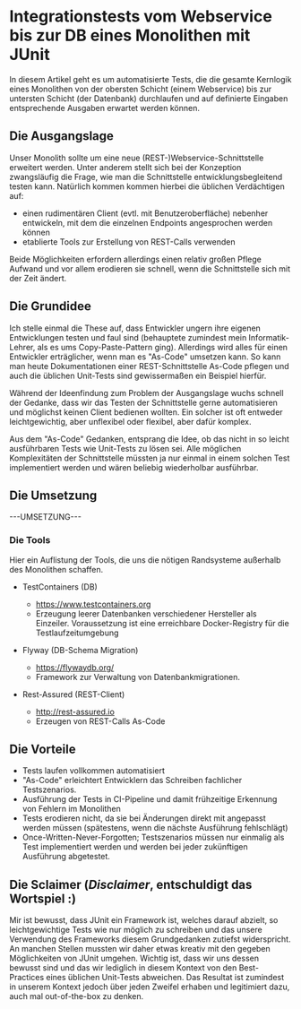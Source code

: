 # Integrationstests vom Webservice bis zur DB eines Monolithen mit JUnit

In diesem Artikel geht es um automatisierte Tests, die die gesamte Kernlogik eines Monolithen von der obersten Schicht (einem Webservice) bis zur untersten Schicht (der Datenbank) durchlaufen und auf definierte Eingaben entsprechende Ausgaben erwartet werden können. 

## Die Ausgangslage

Unser Monolith sollte um eine neue (REST-)Webservice-Schnittstelle erweitert werden. Unter anderem stellt sich bei der Konzeption zwangsläufig die Frage, wie man die Schnittstelle entwicklungsbegleitend testen kann. Natürlich kommen kommen hierbei die üblichen Verdächtigen auf:

- einen rudimentären Client (evtl. mit Benutzeroberfläche) nebenher entwickeln, mit dem die einzelnen Endpoints angesprochen werden können
- etablierte Tools zur Erstellung von REST-Calls verwenden

Beide Möglichkeiten erfordern allerdings einen relativ großen Pflege Aufwand und vor allem erodieren sie schnell, wenn die Schnittstelle sich mit der Zeit ändert.

## Die Grundidee

Ich stelle einmal die These auf, dass Entwickler ungern ihre eigenen Entwicklungen testen und faul sind (behauptete zumindest mein Informatik-Lehrer, als es ums Copy-Paste-Pattern ging). Allerdings wird alles für einen Entwickler erträglicher, wenn man es "As-Code" umsetzen kann. So kann man heute Dokumentationen einer REST-Schnittstelle As-Code pflegen und auch die üblichen Unit-Tests sind gewissermaßen ein Beispiel hierfür. 

Während der Ideenfindung zum Problem der Ausgangslage wuchs schnell der Gedanke, dass wir das Testen der Schnittstelle gerne automatisieren und möglichst keinen Client bedienen wollten. Ein solcher ist oft entweder leichtgewichtig, aber unflexibel oder flexibel, aber dafür komplex.

Aus dem "As-Code" Gedanken, entsprang die Idee, ob das nicht in so leicht ausführbaren Tests wie Unit-Tests zu lösen sei. Alle möglichen Komplexitäten der Schnittstelle müssten ja nur einmal in einem solchen Test implementiert werden und wären beliebig wiederholbar ausführbar.

## Die Umsetzung

---UMSETZUNG---

### Die Tools

Hier ein Auflistung der Tools, die uns die nötigen Randsysteme außerhalb des Monolithen schaffen.

- TestContainers (DB)
  - https://www.testcontainers.org
  - Erzeugung leerer Datenbanken verschiedener Hersteller als Einzeiler. Voraussetzung ist eine erreichbare Docker-Registry für die Testlaufzeitumgebung

- Flyway (DB-Schema Migration)
  - https://flywaydb.org/
  - Framework zur Verwaltung von Datenbankmigrationen.
- Rest-Assured (REST-Client)
  - http://rest-assured.io
  - Erzeugen von REST-Calls As-Code

## Die Vorteile

- Tests laufen vollkommen automatisiert
- "As-Code" erleichtert Entwicklern das Schreiben fachlicher Testszenarios.
- Ausführung der Tests in CI-Pipeline und damit frühzeitige Erkennung von Fehlern im Monolithen
- Tests erodieren nicht, da sie bei Änderungen direkt mit angepasst werden müssen (spätestens, wenn die nächste Ausführung fehlschlägt)
- Once-Written-Never-Forgotten; Testszenarios müssen nur einmalig als Test implementiert werden und werden bei jeder zukünftigen Ausführung abgetestet.

## Die Sclaimer (*Disclaimer*, entschuldigt das Wortspiel :)

Mir ist bewusst, dass JUnit ein Framework ist, welches darauf abzielt, so leichtgewichtige Tests wie nur möglich zu schreiben und das unsere Verwendung des Frameworks diesem Grundgedanken zutiefst widerspricht. An manchen Stellen mussten wir daher etwas kreativ mit den gegeben Möglichkeiten von JUnit umgehen. Wichtig ist, dass wir uns dessen bewusst sind und das wir lediglich in diesem Kontext von den Best-Practices eines üblichen Unit-Tests abweichen. Das Resultat ist zumindest in unserem Kontext jedoch über jeden Zweifel erhaben und legitimiert dazu, auch mal out-of-the-box zu denken.